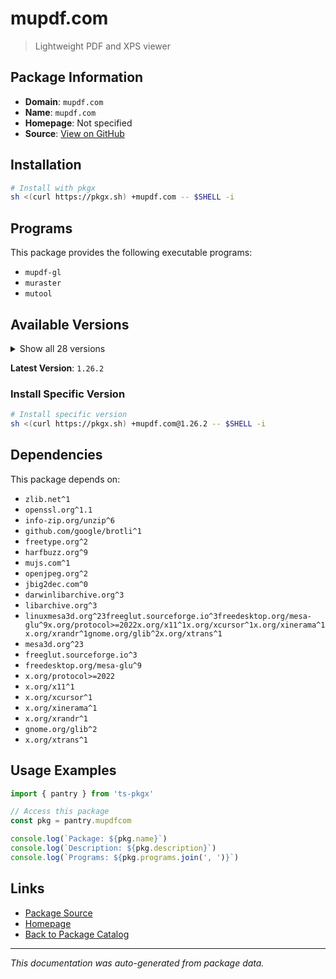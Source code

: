 # mupdf.com

> Lightweight PDF and XPS viewer

## Package Information

- **Domain**: `mupdf.com`
- **Name**: `mupdf.com`
- **Homepage**: Not specified
- **Source**: [View on GitHub](https://github.com/pkgxdev/pantry/tree/main/projects/mupdf.com/package.yml)

## Installation

```bash
# Install with pkgx
sh <(curl https://pkgx.sh) +mupdf.com -- $SHELL -i
```

## Programs

This package provides the following executable programs:

- `mupdf-gl`
- `muraster`
- `mutool`

## Available Versions

<details>
<summary>Show all 28 versions</summary>

- `1.26.2`, `1.26.1`, `1.26.0`, `1.25.6`, `1.25.5`
- `1.25.4`, `1.25.3`, `1.25.2`, `1.25.1`, `1.25.0`
- `1.24.11`, `1.24.10`, `1.24.9`, `1.24.8`, `1.24.7`
- `1.24.6`, `1.24.5`, `1.24.4`, `1.24.3`, `1.24.2`
- `1.24.1`, `1.24.0`, `1.23.11`, `1.23.10`, `1.23.9`
- `1.23.8`, `1.23.7`, `1.23.6`

</details>

**Latest Version**: `1.26.2`

### Install Specific Version

```bash
# Install specific version
sh <(curl https://pkgx.sh) +mupdf.com@1.26.2 -- $SHELL -i
```

## Dependencies

This package depends on:

- `zlib.net^1`
- `openssl.org^1.1`
- `info-zip.org/unzip^6`
- `github.com/google/brotli^1`
- `freetype.org^2`
- `harfbuzz.org^9`
- `mujs.com^1`
- `openjpeg.org^2`
- `jbig2dec.com^0`
- `darwinlibarchive.org^3`
- `libarchive.org^3`
- `linuxmesa3d.org^23freeglut.sourceforge.io^3freedesktop.org/mesa-glu^9x.org/protocol>=2022x.org/x11^1x.org/xcursor^1x.org/xinerama^1x.org/xrandr^1gnome.org/glib^2x.org/xtrans^1`
- `mesa3d.org^23`
- `freeglut.sourceforge.io^3`
- `freedesktop.org/mesa-glu^9`
- `x.org/protocol>=2022`
- `x.org/x11^1`
- `x.org/xcursor^1`
- `x.org/xinerama^1`
- `x.org/xrandr^1`
- `gnome.org/glib^2`
- `x.org/xtrans^1`

## Usage Examples

```typescript
import { pantry } from 'ts-pkgx'

// Access this package
const pkg = pantry.mupdfcom

console.log(`Package: ${pkg.name}`)
console.log(`Description: ${pkg.description}`)
console.log(`Programs: ${pkg.programs.join(', ')}`)
```

## Links

- [Package Source](https://github.com/pkgxdev/pantry/tree/main/projects/mupdf.com/package.yml)
- [Homepage](#)
- [Back to Package Catalog](../package-catalog.md)

---

*This documentation was auto-generated from package data.*
